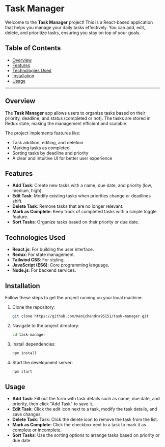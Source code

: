 # Task Manager

Welcome to the **Task Manager** project! This is a React-based application that helps you manage your daily tasks effectively. You can add, edit, delete, and prioritize tasks, ensuring you stay on top of your goals.

## Table of Contents
- [Overview](#overview)
- [Features](#features)
- [Technologies Used](#technologies-used)
- [Installation](#installation)
- [Usage](#usage)


---

## Overview

The **Task Manager** app allows users to organize tasks based on their priority, deadline, and status (completed or not). The tasks are stored in Redux state, making the management efficient and scalable.

The project implements features like:
- Task addition, editing, and deletion
- Marking tasks as completed
- Sorting tasks by deadline and priority
- A clear and intuitive UI for better user experience

## Features

- **Add Task**: Create new tasks with a name, due date, and priority (low, medium, high).
- **Edit Task**: Modify existing tasks when priorities change or deadlines shift.
- **Delete Task**: Remove tasks that are no longer relevant.
- **Mark as Complete**: Keep track of completed tasks with a simple toggle feature.
- **Sort Tasks**: Organize tasks based on their priority or due date.

## Technologies Used

- **React.js**: For building the user interface.
- **Redux**: For state management.
- **Tailwind CSS**: For styling.
- **JavaScript (ES6)**: Core programming language.
- **Node.js**: For backend services.

## Installation

Follow these steps to get the project running on your local machine:

1. Clone the repository:
   ```bash
   git clone https://github.com/manichandra95151/task-manager.git
2. Navigate to the project directory:
   ```bash
   cd task-manager
3. Install dependencies:
   ```bash
   npm install
4. Start the development server:
   ```bash
   npm start

## Usage

- **Add Task**: Fill out the form with task details such as name, due date, and priority, then click "Add Task" to save it.
- **Edit Task**: Click the edit icon next to a task, modify the task details, and save changes.
- **Delete Task**: Task: Click the delete icon to remove the task from the list.
- **Mark as Complete**: Click the checkbox next to a task to mark it as complete or incomplete.
- **Sort Tasks**:  Use the sorting options to arrange tasks based on priority or due date



